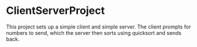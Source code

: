 # ClientServerProject

This project sets up a simple client and simple server.
The client prompts for numbers to send, which the server then sorts using quicksort and sends back.
